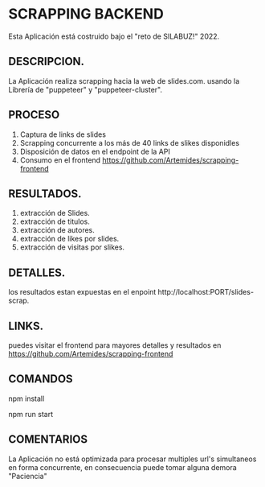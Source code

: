 # SCRAPPING BACKEND
Esta Aplicación está costruido bajo el "reto de SILABUZ!" 2022.

## DESCRIPCION.

La Aplicación realiza scrapping hacia la web de slides.com. usando la Librería de "puppeteer" y "puppeteer-cluster".

## PROCESO

 1. Captura de links de slides
 2. Scrapping concurrente a los más de 40 links de slikes disponidles
 3. Disposición de datos en el endpoint de la API
 4. Consumo en el frontend https://github.com/Artemides/scrapping-frontend

## RESULTADOS.

 1. extracción de Slides.
 2. extracción de titulos.
 3. extracción de autores.
 4. extracción de likes por slides.
 5. extracción de visitas por slikes.

## DETALLES.

los resultados estan expuestas en el enpoint http://localhost:PORT/slides-scrap.

## LINKS.

puedes visitar el frontend para mayores detalles y resultados en https://github.com/Artemides/scrapping-frontend

## COMANDOS

npm install

npm run start

## COMENTARIOS

La Aplicación no está optimizada para procesar multiples url's simultaneos en forma concurrente, en consecuencia puede tomar alguna demora "Paciencia" 

